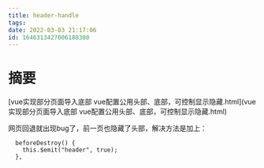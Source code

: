 ```yaml
---
title: header-handle
tags: 
date: 2022-03-03 21:17:06
id: 1646313427006188300
---
```

# 摘要

 [vue实现部分页面导入底部 vue配置公用头部、底部，可控制显示隐藏.html](vue实现部分页面导入底部 vue配置公用头部、底部，可控制显示隐藏.html) 

网页回退就出现bug了，前一页也隐藏了头部，解决方法是加上：

```vue
  beforeDestroy() {
    this.$emit("header", true);
  },
```

